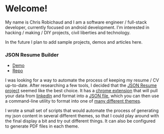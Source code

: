 <!---

# About this repo

This repository contains the content and config files for my [portfolio page](https://robichaudc.github.io/portfolio/),

## How it works
The Portfolio site is hosted by [GitHub Pages](https://help.github.com/categories/github-pages-basics/)

- README.md contains the page content
- _config.yml adds a custom [Jekyll theme](https://jekyllrb.com/).

Below is the portfolio content that will be rendered:

-->

# Welcome!

My name is Chris Robichaud and I am a software engineer / full-stack developer, currently focused on android development. I'm interested in hacking / making / DIY projects, civil liberties and technology.

In the future I plan to add sample projects, demos and articles here.

### JSON Resume Builder
- [Demo](https://registry.jsonresume.org/robichaudc)
- [Repo](https://github.com/robichaudc/json-resume-builder)

I was looking for a way to automate the process of keeping my resume / CV up-to-date. After researching a few tools, I decided that the [JSON Resume project](https://jsonresume.org/) seemed like the best choice. It has a [chrome extension](https://chrome.google.com/webstore/detail/json-resume-exporter/caobgmmcpklomkcckaenhjlokpmfbdec) that will pull your data from [linkedIn](https://www.linkedin.com/in/crobicha/) and format into a [JSON file](https://github.com/robichaudc/json-resume-builder/blob/main/data/resume.json), which you can then use a command-line utility to format into one of [many different themes](https://jsonresume.org/themes/).

I wrote a small set of scripts that would automate the process of generating my json content in several different themes, so that I could play around with the final display a bit and try out different things. It can also be configured to generate PDF files in each theme.

<!--

## Test with Markdown formatting
 - see https://gist.github.com/joyrexus/16041f2426450e73f5df9391f7f7ae5f
<details><summary>CLICK ME</summary>
<p>

#### yes, even hidden code blocks!

```python
print("hello world!")
```

</p>
</details>

-->
